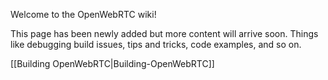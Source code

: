 Welcome to the OpenWebRTC wiki!

This page has been newly added but more content will arrive soon. Things like debugging build issues, tips and tricks, code examples, and so on.

[[Building OpenWebRTC|Building-OpenWebRTC]]